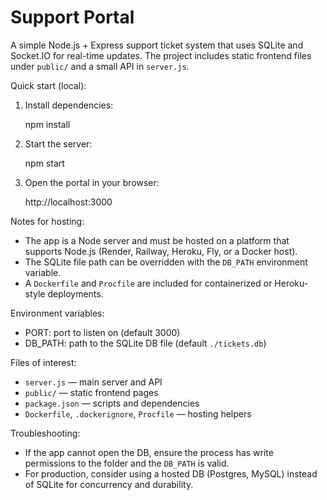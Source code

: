 # Support Portal

A simple Node.js + Express support ticket system that uses SQLite and Socket.IO for real-time updates. The project includes static frontend files under `public/` and a small API in `server.js`.

Quick start (local):

1. Install dependencies:

   npm install

2. Start the server:

   npm start

3. Open the portal in your browser:

   http://localhost:3000

Notes for hosting:

- The app is a Node server and must be hosted on a platform that supports Node.js (Render, Railway, Heroku, Fly, or a Docker host).
- The SQLite file path can be overridden with the `DB_PATH` environment variable.
- A `Dockerfile` and `Procfile` are included for containerized or Heroku-style deployments.

Environment variables:

- PORT: port to listen on (default 3000)
- DB_PATH: path to the SQLite DB file (default `./tickets.db`)

Files of interest:

- `server.js` — main server and API
- `public/` — static frontend pages
- `package.json` — scripts and dependencies
- `Dockerfile`, `.dockerignore`, `Procfile` — hosting helpers

Troubleshooting:

- If the app cannot open the DB, ensure the process has write permissions to the folder and the `DB_PATH` is valid.
- For production, consider using a hosted DB (Postgres, MySQL) instead of SQLite for concurrency and durability.
